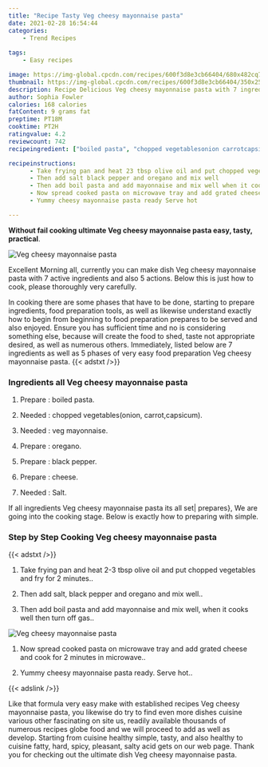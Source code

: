 ```yaml
---
title: "Recipe Tasty Veg cheesy mayonnaise pasta"
date: 2021-02-28 16:54:44
categories:
    - Trend Recipes
    
tags:
    - Easy recipes

image: https://img-global.cpcdn.com/recipes/600f3d8e3cb66404/680x482cq70/veg-cheesy-mayonnaise-pasta-recipe-main-photo.jpg
thumbnail: https://img-global.cpcdn.com/recipes/600f3d8e3cb66404/350x250cq70/veg-cheesy-mayonnaise-pasta-recipe-main-photo.jpg
description: Recipe Delicious Veg cheesy mayonnaise pasta with 7 ingredients and 5 stages of easy cooking.
author: Sophia Fowler
calories: 168 calories
fatContent: 9 grams fat
preptime: PT18M
cooktime: PT2H
ratingvalue: 4.2
reviewcount: 742
recipeingredient: ["boiled pasta", "chopped vegetablesonion carrotcapsicum", "veg mayonnaise", "oregano", "black pepper", "cheese", "Salt"]

recipeinstructions: 
      - Take frying pan and heat 23 tbsp olive oil and put chopped vegetables and fry for 2 minutes 
      - Then add salt black pepper and oregano and mix well 
      - Then add boil pasta and add mayonnaise and mix well when it cooks well then turn off gas 
      - Now spread cooked pasta on microwave tray and add grated cheese and cook for 2 minutes in microwave 
      - Yummy cheesy mayonnaise pasta ready Serve hot

---
```




**Without fail cooking ultimate Veg cheesy mayonnaise pasta easy, tasty, practical**. 


![Veg cheesy mayonnaise pasta](https://img-global.cpcdn.com/recipes/600f3d8e3cb66404/680x482cq70/veg-cheesy-mayonnaise-pasta-recipe-main-photo.jpg "Veg cheesy mayonnaise pasta")




Excellent Morning all, currently you can make dish Veg cheesy mayonnaise pasta with 7 active ingredients and also 5 actions. Below this is just how to cook, please thoroughly very carefully.

In cooking there are some phases that have to be done, starting to prepare ingredients, food preparation tools, as well as likewise understand exactly how to begin from beginning to food preparation prepares to be served and also enjoyed. Ensure you has sufficient time and no is considering something else, because will create the food to shed, taste not appropriate desired, as well as numerous others. Immediately, listed below are 7 ingredients as well as 5 phases of very easy food preparation Veg cheesy mayonnaise pasta.
{{< adstxt />}}

### Ingredients all Veg cheesy mayonnaise pasta


1. Prepare  : boiled pasta.

1. Needed  : chopped vegetables(onion, carrot,capsicum).

1. Needed  : veg mayonnaise.

1. Prepare  : oregano.

1. Prepare  : black pepper.

1. Prepare  : cheese.

1. Needed  : Salt.



If all ingredients Veg cheesy mayonnaise pasta its all set| prepares}, We are going into the cooking stage. Below is exactly how to preparing with simple.

### Step by Step Cooking Veg cheesy mayonnaise pasta

{{< adstxt />}}


1. Take frying pan and heat 2-3 tbsp olive oil and put chopped vegetables and fry for 2 minutes..



1. Then add salt, black pepper and oregano and mix well..



1. Then add boil pasta and add mayonnaise and mix well, when it cooks well then turn off gas..



![Veg cheesy mayonnaise pasta](https://img-global.cpcdn.com/steps/fa1dc2732f380ddf/160x128cq70/veg-cheesy-mayonnaise-pasta-recipe-step-3-photo.jpg" "Veg cheesy mayonnaise pasta")



1. Now spread cooked pasta on microwave tray and add grated cheese and cook for 2 minutes in microwave..



1. Yummy cheesy mayonnaise pasta ready. 
Serve hot..





{{< adslink />}}

Like that formula very easy make with established recipes Veg cheesy mayonnaise pasta, you likewise do try to find even more dishes cuisine various other fascinating on site us, readily available thousands of numerous recipes globe food and we will proceed to add as well as develop. Starting from cuisine healthy simple, tasty, and also healthy to cuisine fatty, hard, spicy, pleasant, salty acid gets on our web page. Thank you for checking out the ultimate dish Veg cheesy mayonnaise pasta.
